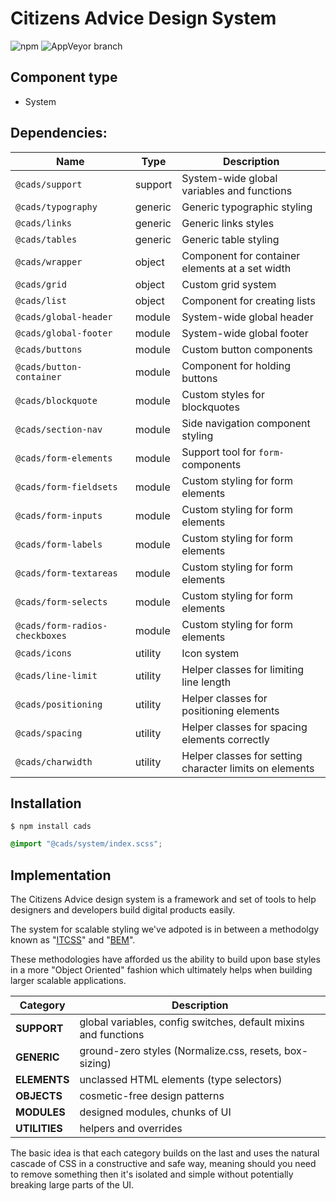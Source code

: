 # Citizens Advice Design System

![npm](https://img.shields.io/npm/v/:package.svg)
![AppVeyor branch](https://img.shields.io/appveyor/ci/:user/:repo/:branch.svg)

## Component type

- System

## Dependencies:

| Name                           | Type    | Description                                             |
| ------------------------------ | ------- | ------------------------------------------------------- |
| `@cads/support`                | support | System-wide global variables and functions              |
| `@cads/typography`             | generic | Generic typographic styling                             |
| `@cads/links`                  | generic | Generic links styles                                    |
| `@cads/tables`                 | generic | Generic table styling                                   |
| `@cads/wrapper`                | object  | Component for container elements at a set width         |
| `@cads/grid`                   | object  | Custom grid system                                      |
| `@cads/list`                   | object  | Component for creating lists                            |
| `@cads/global-header`          | module  | System-wide global header                               |
| `@cads/global-footer`          | module  | System-wide global footer                               |
| `@cads/buttons`                | module  | Custom button components                                |
| `@cads/button-container`       | module  | Component for holding buttons                           |
| `@cads/blockquote`             | module  | Custom styles for blockquotes                           |
| `@cads/section-nav`            | module  | Side navigation component styling                       |
| `@cads/form-elements`          | module  | Support tool for `form-` components                     |
| `@cads/form-fieldsets`          | module  | Custom styling for form elements                        |
| `@cads/form-inputs`            | module  | Custom styling for form elements                        |
| `@cads/form-labels`            | module  | Custom styling for form elements                        |
| `@cads/form-textareas`         | module  | Custom styling for form elements                        |
| `@cads/form-selects`           | module  | Custom styling for form elements                        |
| `@cads/form-radios-checkboxes` | module  | Custom styling for form elements                        |
| `@cads/icons`                  | utility | Icon system                                             |
| `@cads/line-limit`             | utility | Helper classes for limiting line length                 |
| `@cads/positioning`            | utility | Helper classes for positioning elements                 |
| `@cads/spacing`                | utility | Helper classes for spacing elements correctly           |
| `@cads/charwidth`              | utility | Helper classes for setting character limits on elements |

## Installation

```
$ npm install cads
```

```scss
@import "@cads/system/index.scss";
```

## Implementation

The Citizens Advice design system is a framework and set of tools to help designers and developers build digital products easily.

The system for scalable styling we've adpoted is in between a methodolgy known as "[ITCSS]()" and "[BEM]()".

These methodologies have afforded us the ability to build upon base styles in a more "Object Oriented" fashion which ultimately helps when building larger scalable applications.

| Category      | Description                                                     |
| ------------- | --------------------------------------------------------------- |
| **SUPPORT**   | global variables, config switches, default mixins and functions |
| **GENERIC**   | ground-zero styles (Normalize.css, resets, box-sizing)          |
| **ELEMENTS**  | unclassed HTML elements (type selectors)                        |
| **OBJECTS**   | cosmetic-free design patterns                                   |
| **MODULES**   | designed modules, chunks of UI                                  |
| **UTILITIES** | helpers and overrides                                           |

The basic idea is that each category builds on the last and uses the natural cascade of CSS in a constructive and safe way, meaning should you need to remove something then it's isolated and simple without potentially breaking large parts of the UI.
